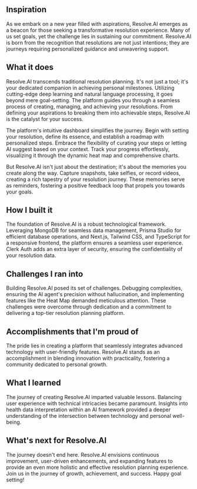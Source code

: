## Inspiration
As we embark on a new year filled with aspirations, Resolve.AI emerges as a beacon for those seeking a transformative resolution experience. Many of us set goals, yet the challenge lies in sustaining our commitment. Resolve.AI is born from the recognition that resolutions are not just intentions; they are journeys requiring personalized guidance and unwavering support.

## What it does
Resolve.AI transcends traditional resolution planning. It's not just a tool; it's your dedicated companion in achieving personal milestones. Utilizing cutting-edge deep learning and natural language processing, it goes beyond mere goal-setting. The platform guides you through a seamless process of creating, managing, and achieving your resolutions. From defining your aspirations to breaking them into achievable steps, Resolve.AI is the catalyst for your success.

The platform's intuitive dashboard simplifies the journey. Begin with setting your resolution, define its essence, and establish a roadmap with personalized steps. Embrace the flexibility of curating your steps or letting AI suggest based on your context. Track your progress effortlessly, visualizing it through the dynamic heat map and comprehensive charts.

But Resolve.AI isn't just about the destination; it's about the memories you create along the way. Capture snapshots, take selfies, or record videos, creating a rich tapestry of your resolution journey. These memories serve as reminders, fostering a positive feedback loop that propels you towards your goals.

## How I built it
The foundation of Resolve.AI is a robust technological framework. Leveraging MongoDB for seamless data management, Prisma Studio for efficient database operations, and Next.js, Tailwind CSS, and TypeScript for a responsive frontend, the platform ensures a seamless user experience. Clerk Auth adds an extra layer of security, ensuring the confidentiality of your resolution data.

## Challenges I ran into
Building Resolve.AI posed its set of challenges. Debugging complexities, ensuring the AI agent's precision without hallucination, and implementing features like the Heat Map demanded meticulous attention. These challenges were overcome through dedication and a commitment to delivering a top-tier resolution planning platform.

## Accomplishments that I'm proud of
The pride lies in creating a platform that seamlessly integrates advanced technology with user-friendly features. Resolve.AI stands as an accomplishment in blending innovation with practicality, fostering a community dedicated to personal growth.

## What I learned
The journey of creating Resolve.AI imparted valuable lessons. Balancing user experience with technical intricacies became paramount. Insights into health data interpretation within an AI framework provided a deeper understanding of the intersection between technology and personal well-being.

## What's next for Resolve.AI
The journey doesn't end here. Resolve.AI envisions continuous improvement, user-driven enhancements, and expanding features to provide an even more holistic and effective resolution planning experience. Join us in the journey of growth, achievement, and success. Happy goal setting!
